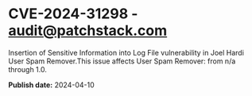 # CVE-2024-31298 - audit@patchstack.com

Insertion of Sensitive Information into Log File vulnerability in Joel Hardi User Spam Remover.This issue affects User Spam Remover: from n/a through 1.0.



**Publish date:** 2024-04-10

